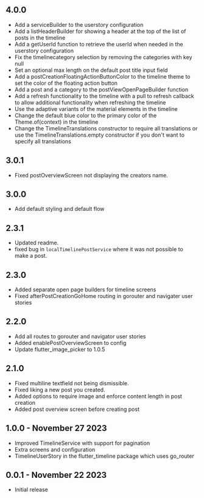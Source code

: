 ## 4.0.0

- Add a serviceBuilder to the userstory configuration
- Add a listHeaderBuilder for showing a header at the top of the list of posts in the timeline
- Add a getUserId function to retrieve the userId when needed in the userstory configuration
- Fix the timelinecategory selection by removing the categories with key null
- Set an optional max length on the default post title input field
- Add a postCreationFloatingActionButtonColor to the timeline theme to set the color of the floating action button
- Add a post and a category to the postViewOpenPageBuilder function
- Add a refresh functionality to the timeline with a pull to refresh callback to allow additional functionality when refreshing the timeline
- Use the adaptive variants of the material elements in the timeline
- Change the default blue color to the primary color of the Theme.of(context) in the timeline
- Change the TimelineTranslations constructor to require all translations or use the TimelineTranslations.empty constructor if you don't want to specify all translations

## 3.0.1

- Fixed postOverviewScreen not displaying the creators name.

## 3.0.0
- Add default styling and default flow

## 2.3.1

- Updated readme.
- fixed bug in `localTimelinePostService` where it was not possible to make a post.

## 2.3.0

- Added separate open page builders for timeline screens
- Fixed afterPostCreationGoHome routing in gorouter and navigater user stories

## 2.2.0

- Add all routes to gorouter and navigator user stories
- Added enablePostOverviewScreen to config
- Update flutter_image_picker to 1.0.5

## 2.1.0

- Fixed multiline textfield not being dismissible.
- Fixed liking a new post you created.
- Added options to require image and enforce content length in post creation
- Added post overview screen before creating post

## 1.0.0 - November 27 2023

- Improved TimelineService with support for pagination
- Extra screens and configuration
- TimelineUserStory in the flutter_timeline package which uses go_router

## 0.0.1 - November 22 2023

- Initial release
